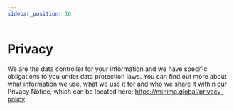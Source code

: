 ```yaml
---
sidebar_position: 16
---
```


# Privacy

We are the data controller for your information and we have specific obligations to you under data protection laws. You can find out more about what information we use, what we use it for and who we share it within our Privacy Notice, which can be located here: https://minima.global/privacy-policy


